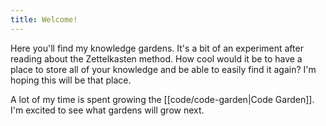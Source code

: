 ```yaml
---
title: Welcome!
---
```


Here you'll find my knowledge gardens. It's a bit of an experiment after reading about the Zettelkasten method. How cool would it be to have a place to store all of your knowledge and be able to easily find it again? I'm hoping this will be that place.

A lot of my time is spent growing the [[code/code-garden|Code Garden]]. I'm excited to see what gardens will grow next.
